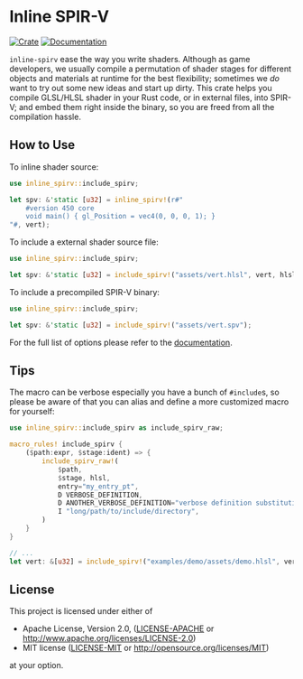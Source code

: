 # Inline SPIR-V

[![Crate](https://img.shields.io/crates/v/inline-spirv)](https://crates.io/crates/inline-spirv)
[![Documentation](https://docs.rs/inline-spirv/badge.svg)](https://docs.rs/inline-spirv)

`inline-spirv` ease the way you write shaders. Although as game developers, we usually compile a permutation of shader stages for different objects and materials at runtime for the best flexibility; sometimes we *do* want to try out some new ideas and start up dirty. This crate helps you compile GLSL/HLSL shader in your Rust code, or in external files, into SPIR-V; and embed them right inside the binary, so you are freed from all the compilation hassle.

## How to Use

To inline shader source:

```rust
use inline_spirv::include_spirv;

let spv: &'static [u32] = inline_spirv!(r#"
    #version 450 core
    void main() { gl_Position = vec4(0, 0, 0, 1); }
"#, vert);
```

To include a external shader source file:

```rust
use inline_spirv::include_spirv;

let spv: &'static [u32] = include_spirv!("assets/vert.hlsl", vert, hlsl, entry="Main");
```

To include a precompiled SPIR-V binary:

```rust
use inline_spirv::include_spirv;

let spv: &'static [u32] = include_spirv!("assets/vert.spv");
```

For the full list of options please refer to the [documentation](https://docs.rs/inline-spirv).

## Tips

The macro can be verbose especially you have a bunch of `#include`s, so please be aware of that you can alias and define a more customized macro for yourself:

```rust
use inline_spirv::include_spirv as include_spirv_raw;

macro_rules! include_spirv {
    ($path:expr, $stage:ident) => {
        include_spirv_raw!(
            $path,
            $stage, hlsl,
            entry="my_entry_pt",
            D VERBOSE_DEFINITION,
            D ANOTHER_VERBOSE_DEFINITION="verbose definition substitution",
            I "long/path/to/include/directory",
        )
    }
}

// ...
let vert: &[u32] = include_spirv!("examples/demo/assets/demo.hlsl", vert);
```

## License

This project is licensed under either of

* Apache License, Version 2.0, ([LICENSE-APACHE](LICENSE-APACHE) or http://www.apache.org/licenses/LICENSE-2.0)
* MIT license ([LICENSE-MIT](LICENSE-MIT) or http://opensource.org/licenses/MIT)

at your option.
